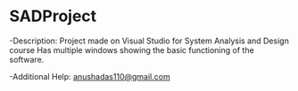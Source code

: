 # SADProject
-Description: 
Project made on Visual Studio for System Analysis and Design course
Has multiple windows showing the basic functioning of the software.

-Additional Help:
anushadas110@gmail.com
